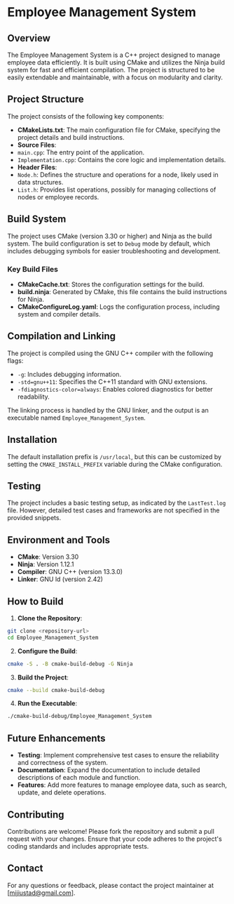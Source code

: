 # Employee Management System

## Overview

The Employee Management System is a C++ project designed to manage employee data efficiently. It is built using CMake and utilizes the Ninja build system for fast and efficient compilation. The project is structured to be easily extendable and maintainable, with a focus on modularity and clarity.

## Project Structure

The project consists of the following key components:

- **CMakeLists.txt**: The main configuration file for CMake, specifying the project details and build instructions.
- **Source Files**: 
- `main.cpp`: The entry point of the application.
- `Implementation.cpp`: Contains the core logic and implementation details.
- **Header Files**:
- `Node.h`: Defines the structure and operations for a node, likely used in data structures.
- `List.h`: Provides list operations, possibly for managing collections of nodes or employee records.

## Build System

The project uses CMake (version 3.30 or higher) and Ninja as the build system. The build configuration is set to `Debug` mode by default, which includes debugging symbols for easier troubleshooting and development.

### Key Build Files

- **CMakeCache.txt**: Stores the configuration settings for the build.
- **build.ninja**: Generated by CMake, this file contains the build instructions for Ninja.
- **CMakeConfigureLog.yaml**: Logs the configuration process, including system and compiler details.

## Compilation and Linking

The project is compiled using the GNU C++ compiler with the following flags:

- `-g`: Includes debugging information.
- `-std=gnu++11`: Specifies the C++11 standard with GNU extensions.
- `-fdiagnostics-color=always`: Enables colored diagnostics for better readability.

The linking process is handled by the GNU linker, and the output is an executable named `Employee_Management_System`.

## Installation

The default installation prefix is `/usr/local`, but this can be customized by setting the `CMAKE_INSTALL_PREFIX` variable during the CMake configuration.

## Testing

The project includes a basic testing setup, as indicated by the `LastTest.log` file. However, detailed test cases and frameworks are not specified in the provided snippets.

## Environment and Tools

- **CMake**: Version 3.30
- **Ninja**: Version 1.12.1
- **Compiler**: GNU C++ (version 13.3.0)
- **Linker**: GNU ld (version 2.42)

## How to Build

1. **Clone the Repository**:
```bash
git clone <repository-url>
cd Employee_Management_System
```

2. **Configure the Build**:
```bash
cmake -S . -B cmake-build-debug -G Ninja
```

3. **Build the Project**:
```bash
cmake --build cmake-build-debug
```

4. **Run the Executable**:
```bash
./cmake-build-debug/Employee_Management_System
```

## Future Enhancements

- **Testing**: Implement comprehensive test cases to ensure the reliability and correctness of the system.
- **Documentation**: Expand the documentation to include detailed descriptions of each module and function.
- **Features**: Add more features to manage employee data, such as search, update, and delete operations.

## Contributing

Contributions are welcome! Please fork the repository and submit a pull request with your changes. Ensure that your code adheres to the project's coding standards and includes appropriate tests.

## Contact

For any questions or feedback, please contact the project maintainer at [mijiustad@gmail.com].
